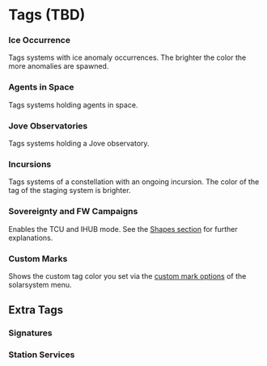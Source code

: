 # Tags (TBD)
### Ice Occurrence
Tags systems with ice anomaly occurrences. The brighter the color the more anomalies are spawned.
### Agents in Space
Tags systems holding agents in space.
### Jove Observatories
Tags systems holding a Jove observatory.
### Incursions
Tags systems of a constellation with an ongoing incursion. The color of the tag of the staging system is brighter.
### Sovereignty and FW Campaigns
Enables the TCU and IHUB mode. See the [Shapes section](https://eveeye.readthedocs.io/en/latest/map/shapes/#Sovereignty-Structures-and-Campaigns) for further explanations.
### Custom Marks
Shows the custom tag color you set via the [custom mark options](https://eveeye.readthedocs.io/en/latest/sharing/custom-marks/) of the solarsystem menu.
## Extra Tags
### Signatures
### Station Services
<!--stackedit_data:
eyJoaXN0b3J5IjpbLTE0MjI0OTUxODksMTMwNTk0NDI3Niw1OD
EzMDEzNDgsNTE1MDA5ODddfQ==
-->